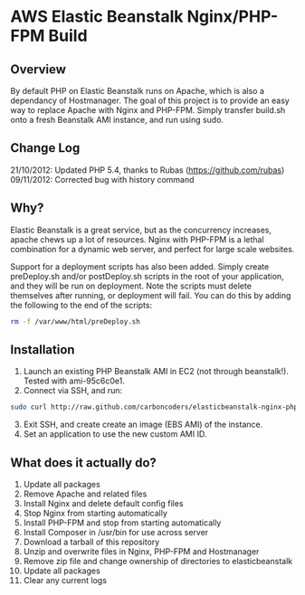 # AWS Elastic Beanstalk Nginx/PHP-FPM Build

## Overview

By default PHP on Elastic Beanstalk runs on Apache, which is also a dependancy of Hostmanager. The goal of this project is to provide an easy way to replace Apache with Nginx and PHP-FPM. Simply transfer build.sh onto a fresh Beanstalk AMI instance, and run using sudo.

## Change Log
21/10/2012: Updated PHP 5.4, thanks to Rubas (https://github.com/rubas)
09/11/2012: Corrected bug with history command

## Why?

Elastic Beanstalk is a great service, but as the concurrency increases, apache chews up a lot of resources. Nginx with PHP-FPM is a lethal combination for a dynamic web server, and perfect for large scale websites.

Support for a deployment scripts has also been added. Simply create preDeploy.sh and/or postDeploy.sh scripts in the root of your application, and they will be run on deployment. Note the scripts must delete themselves after running, or deployment will fail. You can do this by adding the following to the end of the scripts:

```bash
rm -f /var/www/html/preDeploy.sh
```

## Installation

1. Launch an existing PHP Beanstalk AMI in EC2 (not through beanstalk!). Tested with ami-95c6c0e1.
2. Connect via SSH, and run:

```bash
sudo curl http://raw.github.com/carboncoders/elasticbeanstalk-nginx-php/master/build.sh | bash
```

3. Exit SSH, and create create an image (EBS AMI) of the instance.
4. Set an application to use the new custom AMI ID.

## What does it actually do?

1. Update all packages
2. Remove Apache and related files
3. Install Nginx and delete default config files
4. Stop Nginx from starting automatically
5. Install PHP-FPM and stop from starting automatically
6. Install Composer in /usr/bin for use across server
6. Download a tarball of this repository
7. Unzip and overwrite files in Nginx, PHP-FPM and Hostmanager
8. Remove zip file and change ownership of directories to elasticbeanstalk
9. Update all packages
10. Clear any current logs